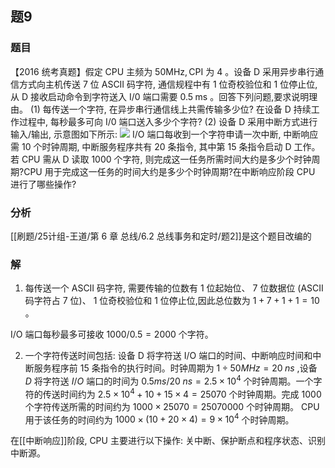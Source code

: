 ## 题9
### 题目
【2016 统考真题】假定 CPU 主频为 ${50}\mathrm{{MHz}},\mathrm{{CPI}}$ 为 4 。设备 D 采用异步串行通信方式向主机传送 7 位 ASCII 码字符, 通信规程中有 1 位奇校验位和 1 位停止位, 从 D 接收启动命令到字符送入 I/0 端口需要 ${0.5}\mathrm{\;{ms}}$ 。回答下列问题,要求说明理由。
(1) 每传送一个字符, 在异步串行通信线上共需传输多少位? 在设备 D 持续工作过程中, 每秒最多可向 $\mathrm{I}/0$ 端口送入多少个字符?
(2) 设备 D 采用中断方式进行输入/输出, 示意图如下所示:
![](https://img.hwenyi.live/202411121742545.webp)
I/O 端口每收到一个字符申请一次中断, 中断响应需 10 个时钟周期, 中断服务程序共有 20 条指令, 其中第 15 条指令启动 D 工作。若 CPU 需从 D 读取 1000 个字符, 则完成这一任务所需时间大约是多少个时钟周期?CPU 用于完成这一任务的时间大约是多少个时钟周期?在中断响应阶段 CPU 进行了哪些操作?
### 分析
[[刷题/25计组-王道/第 6 章 总线/6.2 总线事务和定时/题2]]是这个题目改编的
### 解
1) 每传送一个 ASCII 码字符, 需要传输的位数有 1 位起始位、 7 位数据位 (ASCII 码字符占 7 位)、 1 位奇校验位和 1 位停止位,因此总位数为 $1 + 7 + 1 + 1 = {10}$ 。

I/O 端口每秒最多可接收 ${1000}/{0.5} = {2000}$ 个字符。

2) 一个字符传送时间包括: 设备 D 将字符送 I/O 端口的时间、中断响应时间和中断服务程序前 15 条指令的执行时间。时钟周期为 $1 \div  {50}{MHz} = {20}\;{ns}$ ,设备 $D$ 将字符送 $I/O$ 端口的时间为 ${0.5}{ms}/{20}\;{ns} = {2.5} \times  {10}^{4}$ 个时钟周期。一个字符的传送时间约为 ${2.5} \times  {10}^{4} + {10} + {15} \times  4 = {25070}$ 个时钟周期。完成 1000 个字符传送所需的时间约为 ${1000} \times  {25070} = {25070000}$ 个时钟周期。 CPU 用于该任务的时间约为 ${1000} \times  \left( {{10} + {20} \times  4}\right)  = 9 \times  {10}^{4}$ 个时钟周期。

在[[中断响应]]阶段, CPU 主要进行以下操作: 关中断、保护断点和程序状态、识别中断源。